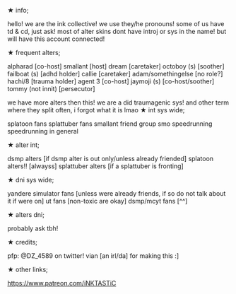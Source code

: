 ★
info;

hello! we are the ink collective! we use they/he pronouns!
some of us have td & cd, just ask!
most of alter skins dont have introj or sys in the name!
but will have this account connected!

★
frequent alters;

alpharad [co-host]
smallant [host]
dream [caretaker]
octoboy (s) [soother]
failboat (s) [adhd holder]
callie [caretaker]
adam/somethingelse [no role?]
hachi/8 [trauma holder]
agent 3 [co-host]
jaymoji (s) [co-host/soother]
tommy (not innit) [persecutor]

we have more alters then this! we are a did traumagenic sys!
and other term where they split often, i forgot what it is lmao
★
int sys wide;

splatoon fans
splattuber fans
smallant friend group
smo speedrunning
speedrunning in general

★
alter int; 

dsmp alters [if dsmp alter is out only/unless already friended]
splatoon alters!! [alwayss]
splattuber alters [if a splattuber is fronting]

★
dni sys wide;

yandere simulator fans [unless were already friends, if so do not talk about it if were on]
ut fans [non-toxic are okay]
dsmp/mcyt fans [^^]

★
alters dni;

probably ask tbh!

★
credits;

pfp: @DZ_4589 on twitter!
vian [an irl/da] for making this :]

★
other links;

https://www.patreon.com/iNKTASTiC
